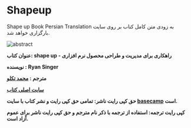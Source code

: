# Shapeup
Shape up Book  Persian Translation
به زودی متن کامل کتاب بر روی سایت بارگزاری خواهد شد.

![abstract](assets/images/abstract.png)

**عنوان کتاب: shape up - راهکاری برای مدیریت و طراحی محصول نرم افزاری**

**نویسنده : Ryan Singer**

**مترجم : [محمد تکلو](https://profile.ir/takalloo.mohamad/about)**

**[سایت اصلی کتاب](https://basecamp.com/shapeup)**

**حق کپی رایت ناشر: تمامی حق کپی رایت و نشر کتاب با سایت [basecamp](https://basecamp.com) است.**
 
 **کپی رایت ترجمه: استفاده از ترجمه با ذکر نام مترجم و حق کپی رایت ناشر برای عموم آزاد است.**
